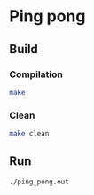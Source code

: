 # Ping pong  
## Build  
### Compilation  
```sh
make
```  
### Clean  
```sh
make clean
```  
## Run  
```sh
./ping_pong.out
```  
